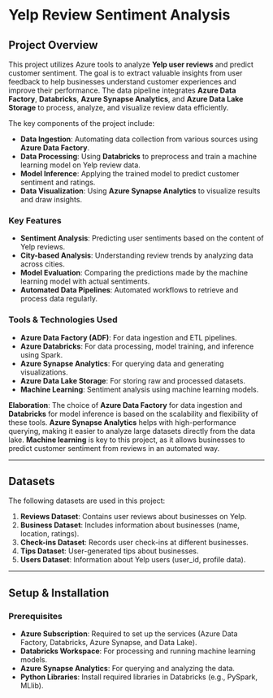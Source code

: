 # Yelp Review Sentiment Analysis

## Project Overview
This project utilizes Azure tools to analyze **Yelp user reviews** and predict customer sentiment. The goal is to extract valuable insights from user feedback to help businesses understand customer experiences and improve their performance. The data pipeline integrates **Azure Data Factory**, **Databricks**, **Azure Synapse Analytics**, and **Azure Data Lake Storage** to process, analyze, and visualize review data efficiently.

The key components of the project include:
- **Data Ingestion**: Automating data collection from various sources using **Azure Data Factory**.
- **Data Processing**: Using **Databricks** to preprocess and train a machine learning model on Yelp review data.
- **Model Inference**: Applying the trained model to predict customer sentiment and ratings.
- **Data Visualization**: Using **Azure Synapse Analytics** to visualize results and draw insights.

### Key Features
- **Sentiment Analysis**: Predicting user sentiments based on the content of Yelp reviews.
- **City-based Analysis**: Understanding review trends by analyzing data across cities.
- **Model Evaluation**: Comparing the predictions made by the machine learning model with actual sentiments.
- **Automated Data Pipelines**: Automated workflows to retrieve and process data regularly.

### Tools & Technologies Used
- **Azure Data Factory (ADF)**: For data ingestion and ETL pipelines.
- **Azure Databricks**: For data processing, model training, and inference using Spark.
- **Azure Synapse Analytics**: For querying data and generating visualizations.
- **Azure Data Lake Storage**: For storing raw and processed datasets.
- **Machine Learning**: Sentiment analysis using machine learning models.

**Elaboration**: The choice of **Azure Data Factory** for data ingestion and **Databricks** for model inference is based on the scalability and flexibility of these tools. **Azure Synapse Analytics** helps with high-performance querying, making it easier to analyze large datasets directly from the data lake. **Machine learning** is key to this project, as it allows businesses to predict customer sentiment from reviews in an automated way.

---

## Datasets
The following datasets are used in this project:
1. **Reviews Dataset**: Contains user reviews about businesses on Yelp.
2. **Business Dataset**: Includes information about businesses (name, location, ratings).
3. **Check-ins Dataset**: Records user check-ins at different businesses.
4. **Tips Dataset**: User-generated tips about businesses.
5. **Users Dataset**: Information about Yelp users (user_id, profile data).

---

## Setup & Installation

### Prerequisites
- **Azure Subscription**: Required to set up the services (Azure Data Factory, Databricks, Azure Synapse, and Data Lake).
- **Databricks Workspace**: For processing and running machine learning models.
- **Azure Synapse Analytics**: For querying and analyzing the data.
- **Python Libraries**: Install required libraries in Databricks (e.g., PySpark, MLlib).




